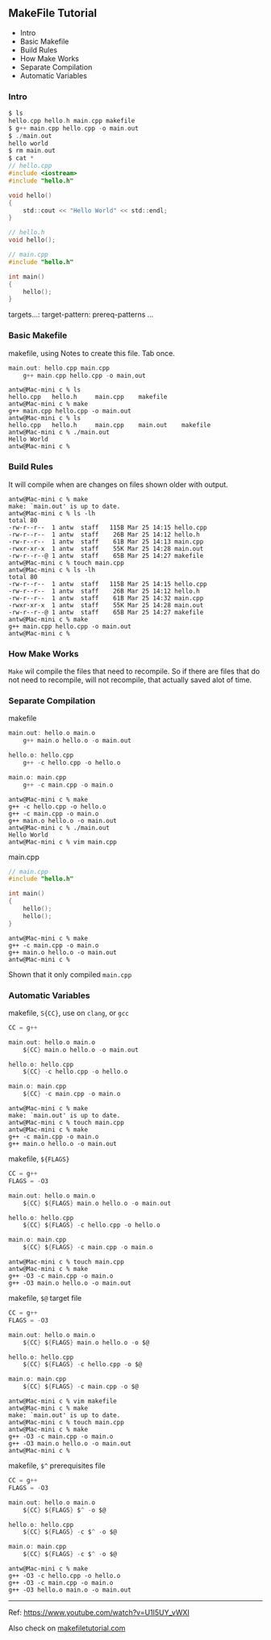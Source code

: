 MakeFile Tutorial
---
* Intro
* Basic Makefile
* Build Rules
* How Make Works
* Separate Compilation
* Automatic Variables

### Intro
```c
$ ls
hello.cpp hello.h main.cpp makefile
$ g++ main.cpp hello.cpp -o main.out
$ ./main.out
hello world
$ rm main.out
$ cat *
// hello.cpp
#include <iostream>
#include "hello.h"

void hello()
{
    std::cout << "Hello World" << std::endl;
}

// hello.h
void hello();

// main.cpp
#include "hello.h"

int main()
{
    hello();
}
```
targets...: target-pattern: prereq-patterns ...

### Basic Makefile

makefile, using Notes to create this file. Tab once.
```c
main.out: hello.cpp main.cpp
	g++ main.cpp hello.cpp -o main,out
```

```console
antw@Mac-mini c % ls
hello.cpp	hello.h		main.cpp	makefile
antw@Mac-mini c % make
g++ main.cpp hello.cpp -o main.out
antw@Mac-mini c % ls
hello.cpp	hello.h		main.cpp	main.out	makefile
antw@Mac-mini c % ./main.out
Hello World
antw@Mac-mini c % 
```

### Build Rules
It will compile when are changes on files shown older with output.
```console
antw@Mac-mini c % make
make: `main.out' is up to date.
antw@Mac-mini c % ls -lh
total 80
-rw-r--r--  1 antw  staff   115B Mar 25 14:15 hello.cpp
-rw-r--r--  1 antw  staff    26B Mar 25 14:12 hello.h
-rw-r--r--  1 antw  staff    61B Mar 25 14:13 main.cpp
-rwxr-xr-x  1 antw  staff    55K Mar 25 14:28 main.out
-rw-r--r--@ 1 antw  staff    65B Mar 25 14:27 makefile
antw@Mac-mini c % touch main.cpp
antw@Mac-mini c % ls -lh
total 80
-rw-r--r--  1 antw  staff   115B Mar 25 14:15 hello.cpp
-rw-r--r--  1 antw  staff    26B Mar 25 14:12 hello.h
-rw-r--r--  1 antw  staff    61B Mar 25 14:32 main.cpp
-rwxr-xr-x  1 antw  staff    55K Mar 25 14:28 main.out
-rw-r--r--@ 1 antw  staff    65B Mar 25 14:27 makefile
antw@Mac-mini c % make
g++ main.cpp hello.cpp -o main.out
antw@Mac-mini c % 
```

### How Make Works
`Make` wil compile the files that need to recompile.
So if there are files that do not need to recompile, will not recompile, that actually saved alot of time.


### Separate Compilation
makefile
```c
main.out: hello.o main.o
	g++ main.o hello.o -o main.out

hello.o: hello.cpp
	g++ -c hello.cpp -o hello.o

main.o: main.cpp
	g++ -c main.cpp -o main.o
```
```console
antw@Mac-mini c % make
g++ -c hello.cpp -o hello.o
g++ -c main.cpp -o main.o
g++ main.o hello.o -o main.out
antw@Mac-mini c % ./main.out
Hello World
antw@Mac-mini c % vim main.cpp
```

main.cpp
```c
// main.cpp
#include "hello.h"

int main()
{
    hello();
    hello();
}
```
```console
antw@Mac-mini c % make
g++ -c main.cpp -o main.o
g++ main.o hello.o -o main.out
antw@Mac-mini c % 
```
Shown that it only compiled `main.cpp`

### Automatic Variables
makefile, `S{CC}`, use on `clang`, or `gcc`
```c
CC = g++

main.out: hello.o main.o
	${CC} main.o hello.o -o main.out

hello.o: hello.cpp
	${CC} -c hello.cpp -o hello.o

main.o: main.cpp
	${CC} -c main.cpp -o main.o
```
``` console
antw@Mac-mini c % make
make: `main.out' is up to date.
antw@Mac-mini c % touch main.cpp
antw@Mac-mini c % make          
g++ -c main.cpp -o main.o
g++ main.o hello.o -o main.out
```
makefile, `${FLAGS}`
```c
CC = g++
FLAGS = -O3

main.out: hello.o main.o
	${CC} ${FLAGS} main.o hello.o -o main.out

hello.o: hello.cpp
	${CC} ${FLAGS} -c hello.cpp -o hello.o

main.o: main.cpp
	${CC} ${FLAGS} -c main.cpp -o main.o
```
``` console
antw@Mac-mini c % touch main.cpp
antw@Mac-mini c % make          
g++ -O3 -c main.cpp -o main.o
g++ -O3 main.o hello.o -o main.out
```

makefile, `$@` target file
```c
CC = g++
FLAGS = -O3

main.out: hello.o main.o
	${CC} ${FLAGS} main.o hello.o -o $@

hello.o: hello.cpp
	${CC} ${FLAGS} -c hello.cpp -o $@

main.o: main.cpp
	${CC} ${FLAGS} -c main.cpp -o $@
```
``` console
antw@Mac-mini c % vim makefile
antw@Mac-mini c % make
make: `main.out' is up to date.
antw@Mac-mini c % touch main.cpp
antw@Mac-mini c % make          
g++ -O3 -c main.cpp -o main.o
g++ -O3 main.o hello.o -o main.out
antw@Mac-mini c % 
```

makefile, `$^` prerequisites file
```c
CC = g++
FLAGS = -O3

main.out: hello.o main.o
	${CC} ${FLAGS} $^ -o $@

hello.o: hello.cpp
	${CC} ${FLAGS} -c $^ -o $@

main.o: main.cpp
	${CC} ${FLAGS} -c $^ -o $@
```
``` console
antw@Mac-mini c % make
g++ -O3 -c hello.cpp -o hello.o
g++ -O3 -c main.cpp -o main.o
g++ -O3 hello.o main.o -o main.out
```

---

Ref:  https://www.youtube.com/watch?v=U1I5UY_vWXI

Also check on [makefiletutorial.com](https://makefiletutorial.com/)


